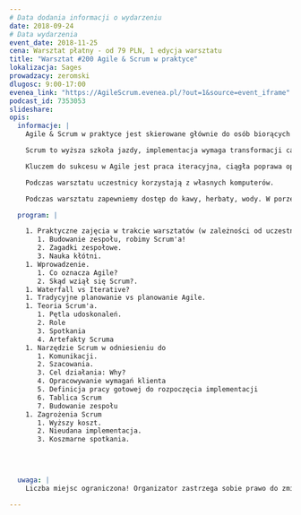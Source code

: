 ```yaml
---
# Data dodania informacji o wydarzeniu
date: 2018-09-24
# Data wydarzenia
event_date: 2018-11-25
cena: Warsztat płatny - od 79 PLN, 1 edycja warsztatu
title: "Warsztat #200 Agile & Scrum w praktyce"
lokalizacja: Sages
prowadzacy: zeromski
dlugosc: 9:00-17:00
evenea_link: "https://AgileScrum.evenea.pl/?out=1&source=event_iframe"
podcast_id: 7353053
slideshare:
opis:
  informacje: |
    Agile & Scrum w praktyce jest skierowane głównie do osób biorących czynny udział w procesie tworzenia oprogramowania. Jeżeli masz wpływ na proces - to szkolenie jest dla Ciebie. Na szkoleniu poznasz prawdziwie praktyczne podejście do Agile & Scrum. To nie jest szkolenie “po certyfikat” ale po wiedzę, omawiam aspekty zwinnego zarządzania pod kątem wytwarzania oprogramowania wskazując co i kiedy można najlepiej zastosować.

    Scrum to wyższa szkoła jazdy, implementacja wymaga transformacji całego przedsiębiorstwa, natomiast narzędzia które są wykorzystywane w tej metodyce możesz zastosować wszędzie. Oczywiście tylko pełne wdrożenie tych zasad pozwoli realizować dwa razy więcej dwa razy szybciej.

    Kluczem do sukcesu w Agile jest praca iteracyjna, ciągła poprawa oparta na komunikacji i tworzeniu największej wartości dla Klienta. Na szkoleniu poznasz narzędzia i praktyczne zastosowania które mogą Ci pomóc w codziennej pracy.

    Podczas warsztatu uczestnicy korzystają z własnych komputerów.

    Podczas warsztatu zapewniemy dostęp do kawy, herbaty, wody. W porze obiadowej zapewniamy pizzę w wersji mięsnej lub wegatariańskiej.

  program: |

    1. Praktyczne zajęcia w trakcie warsztatów (w zależności od uczestników). 
       1. Budowanie zespołu, robimy Scrum'a!
       2. Zagadki zespołowe.
       3. Nauka kłótni.
    1. Wprowadzenie.
       1. Co oznacza Agile?
       2. Skąd wziął się Scrum?.     
    1. Waterfall vs Iterative?
    1. Tradycyjne planowanie vs planowanie Agile.
    1. Teoria Scrum'a.
       1. Pętla udoskonaleń.
       2. Role
       3. Spotkania
       4. Artefakty Scruma
    1. Narzędzie Scrum w odniesieniu do
       1. Komunikacji.
       2. Szacowania.
       3. Cel działania: Why?
       4. Opracowywanie wymagań klienta
       5. Definicja pracy gotowej do rozpoczęcia implementacji
       6. Tablica Scrum
       7. Budowanie zespołu
    1. Zagrożenia Scrum
       1. Wyższy koszt.
       2. Nieudana implementacja.
       3. Koszmarne spotkania. 


     
  
  uwaga: |
    Liczba miejsc ograniczona! Organizator zastrzega sobie prawo do zmiany lokalizacji wydarzenia oraz jego odwołania w przypadku niezgłoszenia się minimalnej liczby uczestników.

---
```

